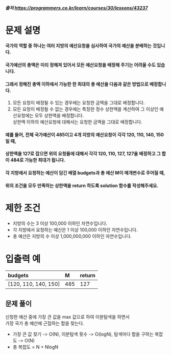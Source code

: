 ##### 출처 https://programmers.co.kr/learn/courses/30/lessons/43237

# 문제 설명<br>
#### 국가의 역할 중 하나는 여러 지방의 예산요청을 심사하여 국가의 예산을 분배하는 것입니다.  
#### 국가예산의 총액은 미리 정해져 있어서 모든 예산요청을 배정해 주기는 어려울 수도 있습니다.  
#### 그래서 정해진 총액 이하에서 가능한 한 최대의 총 예산을 다음과 같은 방법으로 배정합니다.  
1. 모든 요청이 배정될 수 있는 경우에는 요청한 금액을 그대로 배정합니다.
2. 모든 요청이 배정될 수 없는 경우에는 특정한 정수 상한액을 계산하여 그 이상인 예산요청에는 모두 상한액을 배정합니다.  
상한액 이하의 예산요청에 대해서는 요청한 금액을 그대로 배정합니다. 

#### 예를 들어, 전체 국가예산이 485이고 4개 지방의 예산요청이 각각 120, 110, 140, 150일 때,  
#### 상한액을 127로 잡으면 위의 요청들에 대해서 각각 120, 110, 127, 127을 배정하고 그 합이 484로 가능한 최대가 됩니다.  
#### 각 지방에서 요청하는 예산이 담긴 배열 budgets과 총 예산 M이 매개변수로 주어질 때, 
#### 위의 조건을 모두 만족하는 상한액을 return 하도록 solution 함수를 작성해주세요. 

# 제한 조건<br>
####
- 지방의 수는 3 이상 100,000 이하인 자연수입니다.
- 각 지방에서 요청하는 예산은 1 이상 100,000 이하인 자연수입니다.
- 총 예산은 지방의 수 이상 1,000,000,000 이하인 자연수입니다.
# 입출력 예  
| budgets | M | return |
|:-----|:---|:---
| [120, 110, 140, 150] | 485 | 127 |

## 문제 풀이 <br>
신청한 예산 중에 가장 큰 값을 max 값으로 하여 이분탐색을 하면서  
가장 국가 총 예산에 근접하는 합을 찾는다.  
-  가장 큰 값 찾기 -> O(N), 이분탐색 횟수 -> O(logN), 탐색마다 합을 구하는 복잡도 -> O(N)
- 총 복잡도 = N + NlogN  

